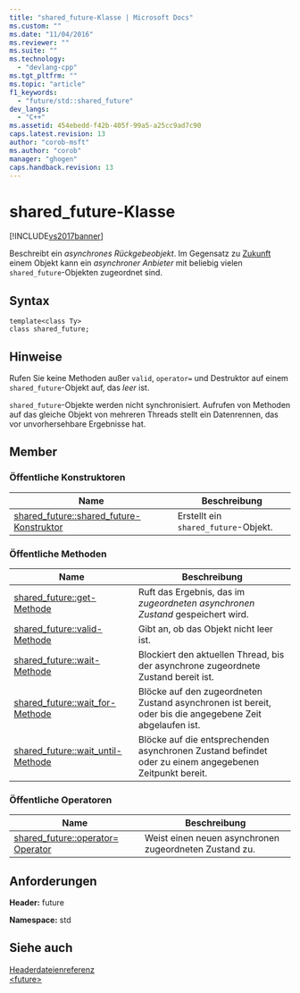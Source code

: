 ```yaml
---
title: "shared_future-Klasse | Microsoft Docs"
ms.custom: ""
ms.date: "11/04/2016"
ms.reviewer: ""
ms.suite: ""
ms.technology: 
  - "devlang-cpp"
ms.tgt_pltfrm: ""
ms.topic: "article"
f1_keywords: 
  - "future/std::shared_future"
dev_langs: 
  - "C++"
ms.assetid: 454ebedd-f42b-405f-99a5-a25cc9ad7c90
caps.latest.revision: 13
author: "corob-msft"
ms.author: "corob"
manager: "ghogen"
caps.handback.revision: 13
---
```

# shared_future-Klasse
[!INCLUDE[vs2017banner](../assembler/inline/includes/vs2017banner.md)]

Beschreibt ein *asynchrones Rückgebeobjekt*.  Im Gegensatz zu [Zukunft](../standard-library/future-class.md) einem Objekt kann ein *asynchroner Anbieter* mit beliebig vielen `shared_future`\-Objekten zugeordnet sind.  
  
## Syntax  
  
```  
template<class Ty>  
class shared_future;  
```  
  
## Hinweise  
 Rufen Sie keine Methoden außer `valid`, `operator=` und Destruktor auf einem `shared_future`\-Objekt auf, das *leer* ist.  
  
 `shared_future`\-Objekte werden nicht synchronisiert.  Aufrufen von Methoden auf das gleiche Objekt von mehreren Threads stellt ein Datenrennen, das vor unvorhersehbare Ergebnisse hat.  
  
## Member  
  
### Öffentliche Konstruktoren  
  
|Name|**Beschreibung**|  
|----------|----------------------|  
|[shared\_future::shared\_future\-Konstruktor](../Topic/shared_future::shared_future%20Constructor.md)|Erstellt ein `shared_future`\-Objekt.|  
  
### Öffentliche Methoden  
  
|Name|**Beschreibung**|  
|----------|----------------------|  
|[shared\_future::get\-Methode](../Topic/shared_future::get%20Method.md)|Ruft das Ergebnis, das im *zugeordneten asynchronen Zustand* gespeichert wird.|  
|[shared\_future::valid\-Methode](../Topic/shared_future::valid%20Method.md)|Gibt an, ob das Objekt nicht leer ist.|  
|[shared\_future::wait\-Methode](../Topic/shared_future::wait%20Method.md)|Blockiert den aktuellen Thread, bis der asynchrone zugeordnete Zustand bereit ist.|  
|[shared\_future::wait\_for\-Methode](../Topic/shared_future::wait_for%20Method.md)|Blöcke auf den zugeordneten Zustand asynchronen ist bereit, oder bis die angegebene Zeit abgelaufen ist.|  
|[shared\_future::wait\_until\-Methode](../Topic/shared_future::wait_until%20Method.md)|Blöcke auf die entsprechenden asynchronen Zustand befindet oder zu einem angegebenen Zeitpunkt bereit.|  
  
### Öffentliche Operatoren  
  
|Name|**Beschreibung**|  
|----------|----------------------|  
|[shared\_future::operator\= Operator](../Topic/shared_future::operator=%20Operator.md)|Weist einen neuen asynchronen zugeordneten Zustand zu.|  
  
## Anforderungen  
 **Header:** future  
  
 **Namespace:** std  
  
## Siehe auch  
 [Headerdateienreferenz](../standard-library/cpp-standard-library-header-files.md)   
 [\<future\>](../standard-library/future.md)